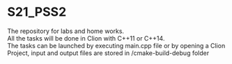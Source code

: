 # S21_PSS2
The repository for labs and home works.
<br>All the tasks will be done in Clion with C++11 or C++14.
<br>The tasks can be launched by executing main.cpp file or by opening a Clion Project, input and output files are stored in /cmake-build-debug folder
